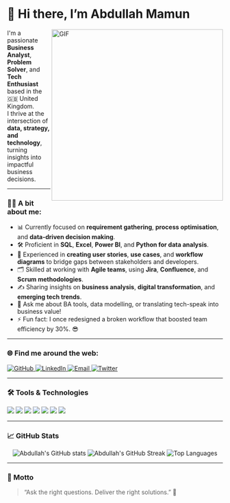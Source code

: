 # 👋 Hi there, I’m Abdullah Mamun

<img align="right" alt="GIF" src="https://media.giphy.com/media/qgQUggAC3Pfv687qPC/giphy.gif" width="400" />

I'm a passionate **Business Analyst**, **Problem Solver**, and **Tech Enthusiast** based in the 🇬🇧 United Kingdom.  
I thrive at the intersection of **data, strategy, and technology**, turning insights into impactful business decisions.

---

### 👨‍💻 A bit about me:

- 📊 Currently focused on **requirement gathering**, **process optimisation**, and **data-driven decision making**.  
- 🛠 Proficient in **SQL**, **Excel**, **Power BI**, and **Python for data analysis**.  
- 🧠 Experienced in **creating user stories**, **use cases**, and **workflow diagrams** to bridge gaps between stakeholders and developers.  
- 🗂 Skilled at working with **Agile teams**, using **Jira**, **Confluence**, and **Scrum methodologies**.  
- ✍️ Sharing insights on **business analysis**, **digital transformation**, and **emerging tech trends**.  
- 💬 Ask me about BA tools, data modelling, or translating tech-speak into business value!  
- ⚡ Fun fact: I once redesigned a broken workflow that boosted team efficiency by 30%. 😎  

---

### 🌐 Find me around the web:

<p align="left">
  <a href="https://github.com/abdullahmamun-cyber" target="_blank">
    <img alt="GitHub" src="https://img.shields.io/badge/GitHub-181717?style=for-the-badge&logo=github&logoColor=white" />
  </a>
  <a href="http://www.linkedin.com/in/abdullahmamun0" target="_blank">
    <img alt="LinkedIn" src="https://img.shields.io/badge/LinkedIn-0077B5?style=for-the-badge&logo=linkedin&logoColor=white" />
  </a>
  <a href="mailto:abdullahmamunglobal@gmail.com" target="_blank">
    <img alt="Email" src="https://img.shields.io/badge/Email-D14836?style=for-the-badge&logo=gmail&logoColor=white" />
  </a>
  <a href="https://twitter.com/abdullahmcyber" target="_blank">
    <img alt="Twitter" src="https://img.shields.io/badge/Twitter-1DA1F2?style=for-the-badge&logo=twitter&logoColor=white" />
  </a>
</p>

---

### 🛠 Tools & Technologies

<p>
  <img src="https://img.shields.io/badge/-SQL-4479A1?style=for-the-badge&logo=postgresql&logoColor=white"/>
  <img src="https://img.shields.io/badge/-Excel-217346?style=for-the-badge&logo=microsoft-excel&logoColor=white"/>
  <img src="https://img.shields.io/badge/-Power%20BI-F2C811?style=for-the-badge&logo=powerbi&logoColor=black"/>
  <img src="https://img.shields.io/badge/-Python-3776AB?style=for-the-badge&logo=python&logoColor=white"/>
  <img src="https://img.shields.io/badge/-Jira-0052CC?style=for-the-badge&logo=jira&logoColor=white"/>
  <img src="https://img.shields.io/badge/-Confluence-172B4D?style=for-the-badge&logo=confluence&logoColor=white"/>
  <img src="https://img.shields.io/badge/-Lucidchart-FA8000?style=for-the-badge&logo=lucidchart&logoColor=white"/>
</p>

---

### 📈 GitHub Stats

<p align="center">
  <img src="https://github-readme-stats.vercel.app/api?username=abdullahmamun-cyber&show_icons=true&theme=radical" alt="Abdullah's GitHub stats" />
  <img src="https://github-readme-streak-stats.herokuapp.com/?user=abdullahmamun-cyber&theme=radical" alt="Abdullah's GitHub Streak" />
  <img src="https://github-readme-stats.vercel.app/api/top-langs/?username=abdullahmamun-cyber&layout=compact&theme=radical" alt="Top Languages" />
</p>

---

### 🎯 Motto

> “Ask the right questions. Deliver the right solutions.” 📌
